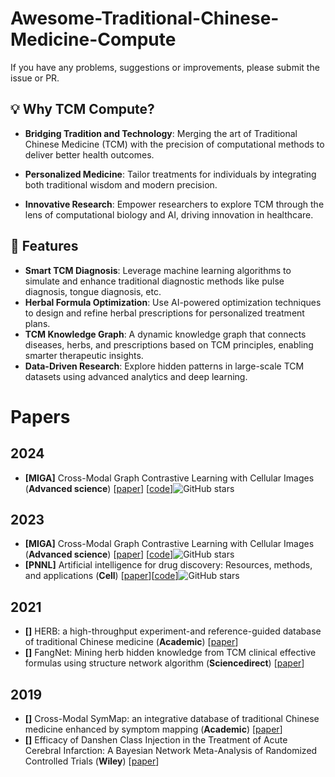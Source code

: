 # Awesome-Traditional-Chinese-Medicine-Compute

If you have any problems, suggestions or improvements, please submit the issue or PR.

## 💡 Why TCM Compute?

- **Bridging Tradition and Technology**: Merging the art of Traditional Chinese Medicine (TCM) with the precision of computational methods to deliver better health outcomes.

- **Personalized Medicine**: Tailor treatments for individuals by integrating both traditional wisdom and modern precision.

- **Innovative Research**: Empower researchers to explore TCM through the lens of computational biology and AI, driving innovation in healthcare.

## 🌟 **Features**
- **Smart TCM Diagnosis**: Leverage machine learning algorithms to simulate and enhance traditional diagnostic methods like pulse diagnosis, tongue diagnosis, etc.
- **Herbal Formula Optimization**: Use AI-powered optimization techniques to design and refine herbal prescriptions for personalized treatment plans.
- **TCM Knowledge Graph**: A dynamic knowledge graph that connects diseases, herbs, and prescriptions based on TCM principles, enabling smarter therapeutic insights.
- **Data-Driven Research**: Explore hidden patterns in large-scale TCM datasets using advanced analytics and deep learning.

# Papers

## 2024

- <a name=""></a>**[MIGA]** Cross-Modal Graph Contrastive Learning with Cellular Images (**Advanced science**) [[paper](https://onlinelibrary.wiley.com/doi/full/10.1002/advs.202404845)] [[code](https://github.com/prokia/MIGA)]![GitHub stars](https://img.shields.io/github/stars/prokia/MIGA.svg?logo=github&label=Stars)

## 2023
- <a name=""></a>**[MIGA]** Cross-Modal Graph Contrastive Learning with Cellular Images (**Advanced science**) [[paper](https://onlinelibrary.wiley.com/doi/full/10.1002/advs.202404845)] [[code](https://github.com/prokia/MIGA)]![GitHub stars](https://img.shields.io/github/stars/prokia/MIGA.svg?logo=github&label=Stars)
- <a name=""></a>**[PNNL]** Artificial intelligence for drug discovery: Resources, methods, and applications (**Cell**) [[paper](https://www.cell.com/molecular-therapy-family/nucleic-acids/fulltext/S2162-2531(23)00039-2)][[code](https://github.com/pnnl/solubility-prediction-paper)]![GitHub stars](https://img.shields.io/github/stars/prokia/MIGA.svg?logo=github&label=Stars)

## 2021
- <a name=""></a>**[]** HERB: a high-throughput experiment-and reference-guided database of traditional Chinese medicine (**Academic**) [[paper](https://academic.oup.com/nar/article-abstract/49/D1/D1197/6017358)]
- <a name=""></a>**[]** FangNet: Mining herb hidden knowledge from TCM clinical effective formulas using structure network algorithm (**Sciencedirect**) [[paper](https://www.sciencedirect.com/science/article/pii/S2001037020305031)]

## 2019
- <a name=""></a>**[]** Cross-Modal SymMap: an integrative database of traditional Chinese medicine enhanced by symptom mapping (**Academic**) [[paper](https://academic.oup.com/nar/article-abstract/47/D1/D1110/5150228)]
- <a name=""></a>**[]** Efficacy of Danshen Class Injection in the Treatment of Acute Cerebral Infarction: A Bayesian Network Meta-Analysis of Randomized Controlled Trials (**Wiley**) [[paper](https://onlinelibrary.wiley.com/doi/full/10.1155/2019/5814749)] 
